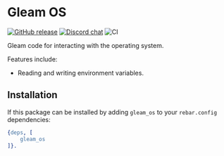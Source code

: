 # Gleam OS

<a href="https://github.com/gleam-lang/os/releases"><img src="https://img.shields.io/github/release/gleam-lang/os" alt="GitHub release"></a>
<a href="https://discord.gg/Fm8Pwmy"><img src="https://img.shields.io/discord/768594524158427167?color=blue" alt="Discord chat"></a>
![CI](https://github.com/gleam-lang/os/workflows/test/badge.svg?branch=main)

Gleam code for interacting with the operating system.

Features include:

- Reading and writing environment variables.

## Installation

If this package can be installed by adding `gleam_os` to your `rebar.config`
dependencies:

```erlang
{deps, [
    gleam_os
]}.
```
